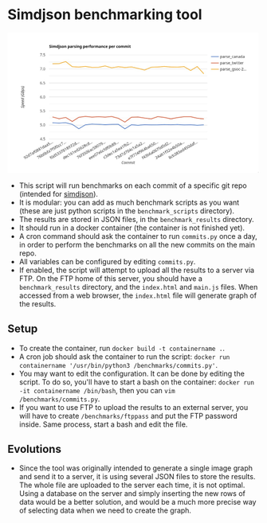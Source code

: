# Simdjson benchmarking tool

![An example of graph generated by this tool](doc/graph.png)

* This script will run benchmarks on each commit of a specific git repo (intended for [simdjson](https://github.com/simdjson/simdjson)).
* It is modular: you can add as much benchmark scripts as you want (these are just python scripts in the `benchmark_scripts` directory).
* The results are stored in JSON files, in the `benchmark_results` directory.
* It should run in a docker container (the container is not finished yet).
* A cron command should ask the container to run `commits.py` once a day, in order to perform the benchmarks on all the new commits on the main repo.
* All variables can be configured by editing `commits.py`.
* If enabled, the script will attempt to upload all the results to a server via FTP. On the FTP home of this server, you should have a `benchmark_results` directory, and the `index.html` and `main.js` files. When accessed from a web browser, the `index.html` file will generate graph of the results.

## Setup

* To create the container, run `docker build -t containername .`.
* A cron job should ask the container to run the script: `docker run containername '/usr/bin/python3 /benchmarks/commits.py'`.
* You may want to edit the configuration. It can be done by editing the script. To do so, you'll have to start a bash on the container: `docker run -it containername /bin/bash`, then you can `vim /benchmarks/commits.py`.
* If you want to use FTP to upload the results to an external server, you will have to create `/benchmarks/ftppass` and put the FTP password inside. Same process, start a bash and edit the file.

## Evolutions
* Since the tool was originally intended to generate a single image graph and send it to a server, it is using several JSON files to store the results. The whole file are uploaded to the server each time, it is not optimal. Using a database on the server and simply inserting the new rows of data would be a better solution, and would be a much more precise way of selecting data when we need to create the graph.
